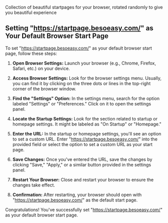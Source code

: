 Collection of beautiful startpages for your browser, rotated randomly to give you beautiful experience 



## Setting "https://startpage.besoeasy.com/" as Your Default Browser Start Page

To set "https://startpage.besoeasy.com/" as your default browser start page, follow these steps:

1. **Open Browser Settings:** Launch your browser (e.g., Chrome, Firefox, Safari, etc.) on your device.

2. **Access Browser Settings:** Look for the browser settings menu. Usually, you can find it by clicking on the three dots or lines in the top-right corner of the browser window.

3. **Find the "Settings" Option:** In the settings menu, search for the option labeled "Settings" or "Preferences." Click on it to open the settings panel.

4. **Locate the Startup Settings:** Look for the section related to startup or homepage settings. It might be labeled as "On Startup" or "Homepage."

5. **Enter the URL:** In the startup or homepage settings, you'll see an option to set a custom URL. Enter "https://startpage.besoeasy.com/" into the provided field or select the option to set a custom URL as your start page.

6. **Save Changes:** Once you've entered the URL, save the changes by clicking "Save," "Apply," or a similar button provided in the settings panel.

7. **Restart Your Browser:** Close and restart your browser to ensure the changes take effect.

8. **Confirmation:** After restarting, your browser should open with "https://startpage.besoeasy.com/" as the default start page.

Congratulations! You've successfully set "https://startpage.besoeasy.com/" as your default browser start page.

